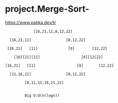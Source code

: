 # project.Merge-Sort-

https://www.patika.dev/tr

                 [16,21,11,8,12,22]
      
      [16,21,11]                [8,12,22]
   
     [16,21]   [11]              [8]        [12,22]
  
        [16][21][11]                   [8][12[22]
 
    [16,21]   [11]                   [8]       [12,22]
      
      [11,16,21]                [8,12,22]
             
             [8,11,12,16,21,22]
             
             
             Big O:O(n(logn))
